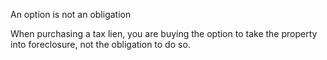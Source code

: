 
An option is not an obligation

When purchasing a tax lien, you are buying the option to take the property into foreclosure, not the obligation to do so. 

